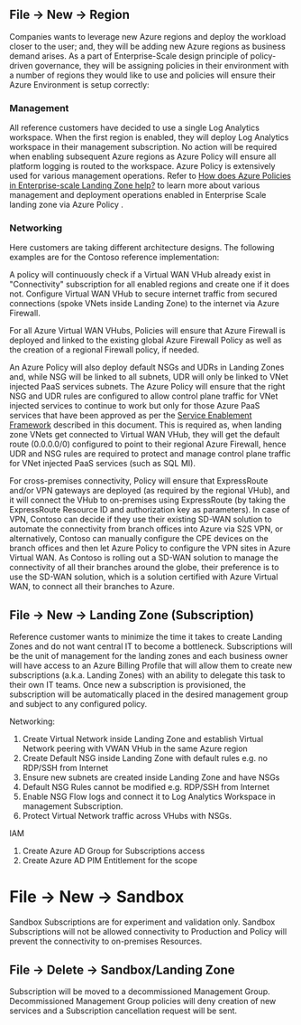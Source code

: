 
## File -> New -> Region

Companies wants to leverage new Azure regions and deploy the workload closer to the user; and, they will be adding new Azure regions as business demand arises. As a part of Enterprise-Scale design principle of policy-driven governance, they will be assigning policies in their environment with a number of regions they would like to use and policies will ensure their Azure Environment is setup correctly:

### Management

All reference customers have decided to use a single Log Analytics workspace. When the first region is enabled, they will deploy Log Analytics workspace in their management subscription. No action will be required when enabling subsequent Azure regions as Azure Policy will ensure all platform logging is routed to the workspace. Azure Policy is extensively used for various management operations. Refer to [How does Azure Policies in Enterprise-scale Landing Zone help?](./azpol.md) to learn more about various management and deployment operations enabled in Enterprise Scale landing zone via Azure Policy .

### Networking

Here customers are taking different architecture designs. The following examples are for the Contoso reference implementation:

A policy will continuously check if a Virtual WAN VHub already exist in "Connectivity" subscription for all enabled regions and create one if it does not. Configure Virtual WAN VHub to secure internet traffic from secured connections (spoke VNets inside Landing Zone) to the internet via Azure Firewall.

For all Azure Virtual WAN VHubs, Policies will ensure that Azure Firewall is deployed and linked to the existing global Azure Firewall Policy as well as the creation of a regional Firewall policy, if needed.


An Azure Policy will also deploy default NSGs and UDRs in Landing Zones and, while NSG will be linked to all subnets, UDR will only be linked to VNet injected PaaS services subnets. The Azure Policy will ensure that the right NSG and UDR rules are configured to allow control plane traffic for VNet injected services to continue to work but only for those Azure PaaS services that have been approved as per the [Service Enablement Framework](https://learn.microsoft.com/azure/cloud-adoption-framework/ready/enterprise-scale/security-governance-and-compliance#whitelist-the-service-framework) described in this document. This is required as, when landing zone VNets get connected to Virtual WAN VHub, they will get the default route (0.0.0.0/0) configured to point to their regional Azure Firewall, hence UDR and NSG rules are required to protect and manage control plane traffic for VNet injected PaaS services (such as SQL MI).

For cross-premises connectivity, Policy will ensure that ExpressRoute and/or VPN gateways are deployed (as required by the regional VHub), and it will connect the VHub to on-premises using ExpressRoute (by taking the ExpressRoute Resource ID and authorization key as parameters). In case of VPN, Contoso can decide if they use their existing SD-WAN solution to automate the connectivity from branch offices into Azure via S2S VPN, or alternatively, Contoso can manually configure the CPE devices on the branch offices and then let Azure Policy to configure the VPN sites in Azure Virtual WAN. As Contoso is rolling out a SD-WAN solution to manage the connectivity of all their branches around the globe, their preference is to use the SD-WAN solution, which is a solution certified with Azure Virtual WAN, to connect all their branches to Azure.

## File -> New -> Landing Zone (Subscription)

Reference customer wants to minimize the time it takes to create Landing Zones and do not want central IT to become a bottleneck. Subscriptions will be the unit of management for the landing zones and each business owner will have access to an Azure Billing Profile that will allow them to create new subscriptions (a.k.a. Landing Zones) with an ability to delegate this task to their own IT teams.
Once new a subscription is provisioned, the subscription will be automatically placed in the desired management group and subject to any configured policy.

Networking:

1) Create Virtual Network inside Landing Zone and establish Virtual Network peering with VWAN VHub in the same Azure region
2) Create Default NSG inside Landing Zone with default rules e.g. no RDP/SSH from Internet
3) Ensure new subnets are created inside Landing Zone and have NSGs
4) Default NSG Rules cannot be modified e.g. RDP/SSH from Internet
5) Enable NSG Flow logs and connect it to Log Analytics Workspace in management Subscription.
6) Protect Virtual Network traffic across VHubs with NSGs.

IAM

1) Create Azure AD Group for Subscriptions access
2) Create Azure AD PIM Entitlement for the scope

# File -> New -> Sandbox

Sandbox Subscriptions are for experiment and validation only. Sandbox Subscriptions will not be allowed connectivity to Production and Policy will prevent the connectivity to on-premises Resources.

## File -> Delete -> Sandbox/Landing Zone

Subscription will be moved to a decommissioned Management Group. Decommissioned Management Group policies will deny creation of new services and a Subscription cancellation request will be sent.
